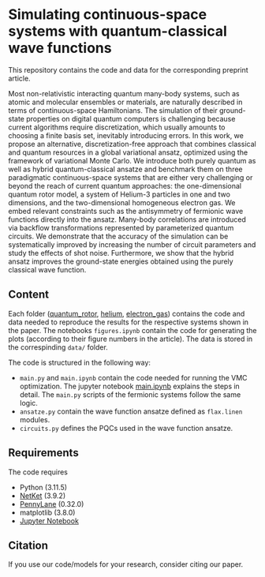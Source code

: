 # Simulating continuous-space systems with quantum-classical wave functions

This repository contains the code and data for the corresponding preprint article.

Most non-relativistic interacting quantum many-body systems, such as atomic and molecular ensembles or materials, are naturally described in terms of continuous-space Hamiltonians. The simulation of their ground-state properties on digital quantum computers is challenging because current algorithms require discretization, which usually amounts to choosing a finite basis set, inevitably introducing errors. In this work, we propose an alternative, discretization-free approach that combines classical and quantum resources in a global variational ansatz, optimized using the framework of variational Monte Carlo. We introduce both purely quantum as well as hybrid quantum-classical ansatze and benchmark them on three paradigmatic continuous-space systems that are either very challenging or beyond the reach of current quantum approaches: the one-dimensional quantum rotor model, a system of Helium-3 particles in one and two dimensions, and the two-dimensional homogeneous electron gas. We embed relevant constraints such as the antisymmetry of fermionic wave functions directly into the ansatz. Many-body correlations are introduced via backflow transformations represented by parameterized quantum circuits. We demonstrate that the accuracy of the simulation can be systematically improved by increasing the number of circuit parameters and study the effects of shot noise. Furthermore, we show that the hybrid ansatz improves the ground-state energies obtained using the purely classical wave function.


## Content
Each folder ([quantum_rotor](quantum_rotor), [helium](fermions/helium), [electron_gas](fermions/electron_gas)) contains the code and data needed to reproduce the results for the respective systems shown in the paper. The notebooks `figures.ipynb` contain the code for generating the plots (according to their figure numbers in the article). The data is stored in the correspinding `data/` folder.

The code is structured in the following way:
* `main.py` and `main.ipynb` contain the code needed for running the VMC optimization. The jupyter notebook [main.ipynb](quantum_rotor/main.ipynb) explains the steps in detail. The `main.py` scripts of the fermionic systems follow the same logic.
* `ansatze.py` contain the wave function ansatze defined as `flax.linen` modules.
* `circuits.py` defines the PQCs used in the wave function ansatze.

## Requirements

The code requires
* Python (3.11.5)
* [NetKet](https://netket.readthedocs.io/en/latest/index.html) (3.9.2)
* [PennyLane](https://pennylane.ai/) (0.32.0)
* matplotlib (3.8.0)
* [Jupyter Notebook](https://jupyter.org/)

## Citation

If you use our code/models for your research, consider citing our paper.
